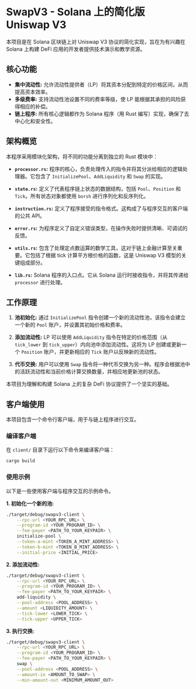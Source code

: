 # SwapV3 - Solana 上的简化版 Uniswap V3

本项目是在 Solana 区块链上对 Uniswap V3 协议的简化实现，旨在为有兴趣在 Solana 上构建 DeFi 应用的开发者提供技术演示和教学资源。

## 核心功能

- **集中流动性:** 允许流动性提供者（LP）将其资本分配到特定的价格区间，从而提高资本效率。
- **多级费率:** 支持流动性池设置不同的费率等级，使 LP 能根据其承担的风险获得相应的补偿。
- **链上程序:** 所有核心逻辑都作为 Solana 程序（用 Rust 编写）实现，确保了去中心化和安全性。

## 架构概览

本程序采用模块化架构，将不同的功能分离到独立的 Rust 模块中：

- **`processor.rs`:** 程序的核心，负责处理传入的指令并将其分派给相应的逻辑处理器。它包含了 `InitializePool`、`AddLiquidity` 和 `Swap` 的实现。

- **`state.rs`:** 定义了代表程序链上状态的数据结构，包括 `Pool`、`Position` 和 `Tick`。所有状态对象都使用 `borsh` 进行序列化和反序列化。

- **`instruction.rs`:** 定义了程序接受的指令格式。这构成了与程序交互的客户端的公共 API。

- **`error.rs`:** 为程序定义了自定义错误类型，在操作失败时提供清晰、可调试的反馈。

- **`utils.rs`:** 包含了处理定点数运算的数学工具，这对于链上金融计算至关重要。它包括了根据 tick 计算平方根价格的函数，这是 Uniswap V3 模型的关键组成部分。

- **`lib.rs`:** Solana 程序的入口点。它从 Solana 运行时接收指令，并将其传递给 `processor` 进行处理。

## 工作原理

1. **池初始化:** 通过 `InitializePool` 指令创建一个新的流动性池，该指令会建立一个新的 `Pool` 账户，并设置其初始价格和费率。

2. **添加流动性:** LP 可以使用 `AddLiquidity` 指令在特定的价格范围（从 `tick_lower` 到 `tick_upper`）内向池中添加流动性。这将为 LP 创建或更新一个 `Position` 账户，并更新相应的 `Tick` 账户以反映新的流动性。

3. **代币交换:** 用户可以使用 `Swap` 指令将一种代币交换为另一种。程序会根据池中的活跃流动性和当前价格计算交换数量，并相应地更新池的状态。

本项目为理解和构建 Solana 上的复杂 DeFi 协议提供了一个坚实的基础。

## 客户端使用

本项目包含一个命令行客户端，用于与链上程序进行交互。

### 编译客户端

在 `client/` 目录下运行以下命令来编译客户端：

```bash
cargo build
```

### 使用示例

以下是一些使用客户端与程序交互的示例命令。

**1. 初始化一个新的池:**

```bash
./target/debug/swapv3-client \
    --rpc-url <YOUR_RPC_URL> \
    --program-id <YOUR_PROGRAM_ID> \
    --fee-payer <PATH_TO_YOUR_KEYPAIR> \
    initialize-pool \
    --token-a-mint <TOKEN_A_MINT_ADDRESS> \
    --token-b-mint <TOKEN_B_MINT_ADDRESS> \
    --initial-price <INITIAL_PRICE>
```

**2. 添加流动性:**

```bash
./target/debug/swapv3-client \
    --rpc-url <YOUR_RPC_URL> \
    --program-id <YOUR_PROGRAM_ID> \
    --fee-payer <PATH_TO_YOUR_KEYPAIR> \
    add-liquidity \
    --pool-address <POOL_ADDRESS> \
    --amount <LIQUIDITY_AMOUNT> \
    --tick-lower <LOWER_TICK> \
    --tick-upper <UPPER_TICK>
```

**3. 执行交换:**

```bash
./target/debug/swapv3-client \
    --rpc-url <YOUR_RPC_URL> \
    --program-id <YOUR_PROGRAM_ID> \
    --fee-payer <PATH_TO_YOUR_KEYPAIR> \
    swap \
    --pool-address <POOL_ADDRESS> \
    --amount-in <AMOUNT_TO_SWAP> \
    --min-amount-out <MINIMUM_AMOUNT_OUT>
```
